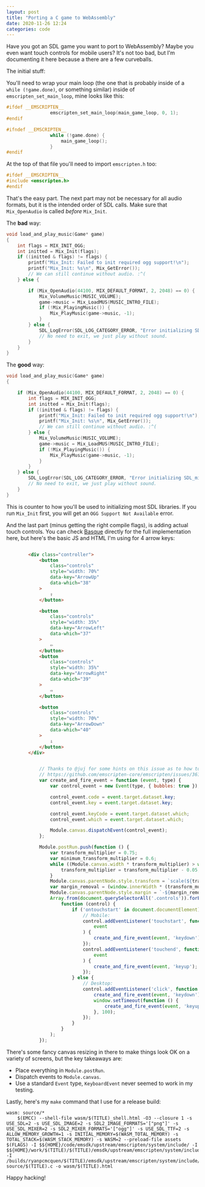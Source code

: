 ```yaml
---
layout: post
title: "Porting a C game to WebAssembly"
date: 2020-11-26 12:24
categories: code
---
```


Have you got an SDL game you want to port to WebAssembly? Maybe you even want touch controls
for mobile users? It's not too bad, but I'm documenting it here because a there are a few
curveballs.

The initial stuff:

You'll need to wrap your main loop (the one that is probably inside of a `while (!game.done)`, or something similar)
inside of `emscripten_set_main_loop`, mine looks like this:

```c
#ifdef __EMSCRIPTEN__
                emscripten_set_main_loop(main_game_loop, 0, 1);
#endif

#ifndef __EMSCRIPTEN__
                while (!game.done) {
                    main_game_loop();
                }
#endif
```

At the top of that file you'll need to import `emscripten.h` too:

```c
#ifdef __EMSCRIPTEN__
#include <emscripten.h>
#endif
```

That's the easy part. The next part may not be necessary for all audio formats,
but it is the intended order of SDL calls. Make sure that `Mix_OpenAudio` is
called _before_ `Mix_Init`.

The **bad** way:

```c
void load_and_play_music(Game* game)
{
    int flags = MIX_INIT_OGG;
    int initted = Mix_Init(flags);
    if ((initted & flags) != flags) {
        printf("Mix_Init: Failed to init required ogg support!\n");
        printf("Mix_Init: %s\n", Mix_GetError());
        // We can still continue without audio. :^(
    } else {

        if (Mix_OpenAudio(44100, MIX_DEFAULT_FORMAT, 2, 2048) == 0) {
            Mix_VolumeMusic(MUSIC_VOLUME);
            game->music = Mix_LoadMUS(MUSIC_INTRO_FILE);
            if (!Mix_PlayingMusic()) {
                Mix_PlayMusic(game->music, -1);
            }
        } else {
            SDL_LogError(SDL_LOG_CATEGORY_ERROR, "Error initializing SDL_mixer: %s\n", Mix_GetError());
            // No need to exit, we just play without sound.
        }
    }
}
```

The **good** way:

```c
void load_and_play_music(Game* game)
{

    if (Mix_OpenAudio(44100, MIX_DEFAULT_FORMAT, 2, 2048) == 0) {
        int flags = MIX_INIT_OGG;
        int initted = Mix_Init(flags);
        if ((initted & flags) != flags) {
            printf("Mix_Init: Failed to init required ogg support!\n");
            printf("Mix_Init: %s\n", Mix_GetError());
            // We can still continue without audio. :^(
        } else {
            Mix_VolumeMusic(MUSIC_VOLUME);
            game->music = Mix_LoadMUS(MUSIC_INTRO_FILE);
            if (!Mix_PlayingMusic()) {
                Mix_PlayMusic(game->music, -1);
            }
        }
    } else {
        SDL_LogError(SDL_LOG_CATEGORY_ERROR, "Error initializing SDL_mixer: %s\n", Mix_GetError());
        // No need to exit, we just play without sound.
    }
}
```

This is counter to how you'll be used to initializing most SDL libraries. If you run `Mix_Init` first,
you will get an `OGG Support Not Available` error.

And the last part (minus getting the right compile flags), is adding actual touch controls. You can
check [Basque](https://github.com/ryanpcmcquen/basque) directly for the full implementation
here, but here's the basic JS and HTML I'm using for 4 arrow keys:

```html

        <div class="controller">
            <button
                class="controls"
                style="width: 70%"
                data-key="ArrowUp"
                data-which="38"
            >
                ⇧
            </button>

            <button
                class="controls"
                style="width: 35%"
                data-key="ArrowLeft"
                data-which="37"
            >
                ⇦
            </button>
            <button
                class="controls"
                style="width: 35%"
                data-key="ArrowRight"
                data-which="39"
            >
                ⇨
            </button>

            <button
                class="controls"
                style="width: 70%"
                data-key="ArrowDown"
                data-which="40"
            >
                ⇩
            </button>
        </div>
```

```js

            // Thanks to @juj for some hints on this issue as to how to get this working:
            // https://github.com/emscripten-core/emscripten/issues/3614#issuecomment-142032269
            var create_and_fire_event = function (event, type) {
                var control_event = new Event(type, { bubbles: true });

                control_event.code = event.target.dataset.key;
                control_event.key = event.target.dataset.key;

                control_event.keyCode = event.target.dataset.which;
                control_event.which = event.target.dataset.which;

                Module.canvas.dispatchEvent(control_event);
            };

            Module.postRun.push(function () {
                var transform_multiplier = 0.75;
                var minimum_transform_multiplier = 0.6;
                while ((Module.canvas.width * transform_multiplier) > window.innerWidth && transform_multiplier > minimum_transform_multiplier) {
                    transform_multiplier = transform_multiplier - 0.05;
                }
                Module.canvas.parentNode.style.transform = `scale(${transform_multiplier})`;
                var margin_removal = (window.innerWidth * (transform_multiplier > minimum_transform_multiplier ? transform_multiplier - 0.1 : transform_multiplier)) / 2;
                Module.canvas.parentNode.style.margin = `-${margin_removal * 0.15}px -${margin_removal}px`;
                Array.from(document.querySelectorAll('.controls')).forEach(
                    function (control) {
                        if ('ontouchstart' in document.documentElement) {
                            // Mobile:
                            control.addEventListener('touchstart', function (
                                event
                            ) {
                                create_and_fire_event(event, 'keydown');
                            });
                            control.addEventListener('touchend', function (
                                event
                            ) {
                                create_and_fire_event(event, 'keyup');
                            });
                        } else {
                            // Desktop:
                            control.addEventListener('click', function (event) {
                                create_and_fire_event(event, 'keydown');
                                window.setTimeout(function () {
                                    create_and_fire_event(event, 'keyup');
                                }, 100);
                            });
                        }
                    }
                );
            });
```

There's some fancy canvas resizing in there to make things look OK on a variety of screens, but the key takeaways
are:

- Place everything in `Module.postRun`.
- Dispatch events to `Module.canvas`.
- Use a standard `Event` type, `KeyboardEvent` never seemed to work in my testing.

Lastly, here's my `make` command that I use for a release build:

```make
wasm: source/*
	$(EMCC) --shell-file wasm/$(TITLE)_shell.html -O3 --closure 1 -s USE_SDL=2 -s USE_SDL_IMAGE=2 -s SDL2_IMAGE_FORMATS='["png"]' -s USE_SDL_MIXER=2 -s SDL2_MIXER_FORMATS='["ogg"]' -s USE_SDL_TTF=2 -s ALLOW_MEMORY_GROWTH=1 -s INITIAL_MEMORY=$(WASM_TOTAL_MEMORY) -s TOTAL_STACK=$(WASM_STACK_MEMORY) -s WASM=2 --preload-file assets $(FLAGS) -I $${HOME}/code/emsdk/upstream/emscripten/system/include/ -I $${HOME}/work/$(TITLE)/$(TITLE)/emsdk/upstream/emscripten/system/include/ -I /builds/ryanpcmcquen/$(TITLE)/emsdk/upstream/emscripten/system/include/ source/$(TITLE).c -o wasm/$(TITLE).html
```

Happy hacking!

